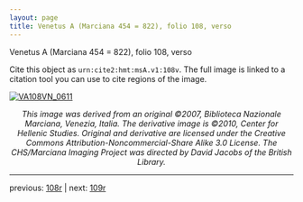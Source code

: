```yaml
---
layout: page
title: Venetus A (Marciana 454 = 822), folio 108, verso
---
```


Venetus A (Marciana 454 = 822), folio 108, verso

Cite this object as `urn:cite2:hmt:msA.v1:108v`.  The full image is linked to a citation tool you can use to cite regions of the image.

[![VA108VN_0611](http://www.homermultitext.org/iipsrv?IIIF=/project/homer/pyramidal/deepzoom/hmt/vaimg/2017a/VA108VN_0611.tif/full/800,/0/default.jpg)](http://www.homermultitext.org/ict2/?urn=urn:cite2:hmt:vaimg.2017a:VA108VN_0611) 

<p style="text-align: center; font-style: italic;">This image was derived from an original ©2007, Biblioteca Nazionale Marciana, Venezia, Italia. The derivative image is ©2010, Center for Hellenic Studies. Original and derivative are licensed under the Creative Commons Attribution-Noncommercial-Share Alike 3.0 License. The CHS/Marciana Imaging Project was directed by David Jacobs of the British Library.</p>

---

previous: [108r](../108r/) | next: [109r](../109r/)